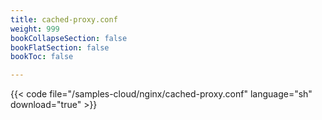 ```yaml
---
title: cached-proxy.conf
weight: 999
bookCollapseSection: false
bookFlatSection: false
bookToc: false

---
```


{{< code file="/samples-cloud/nginx/cached-proxy.conf" language="sh" download="true" >}}
